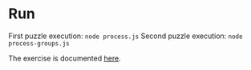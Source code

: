 # Run

First puzzle execution: `node process.js`
Second puzzle execution: `node process-groups.js`

The exercise is documented [here](https://adventofcode.com/2022/day/3).
